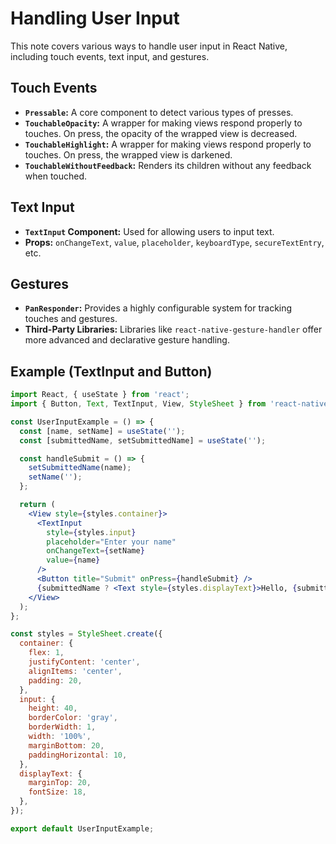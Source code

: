 # Handling User Input

This note covers various ways to handle user input in React Native, including touch events, text input, and gestures.

## Touch Events

- **`Pressable`:** A core component to detect various types of presses.
- **`TouchableOpacity`:** A wrapper for making views respond properly to touches. On press, the opacity of the wrapped view is decreased.
- **`TouchableHighlight`:** A wrapper for making views respond properly to touches. On press, the wrapped view is darkened.
- **`TouchableWithoutFeedback`:** Renders its children without any feedback when touched.

## Text Input

- **`TextInput` Component:** Used for allowing users to input text.
- **Props:** `onChangeText`, `value`, `placeholder`, `keyboardType`, `secureTextEntry`, etc.

## Gestures

- **`PanResponder`:** Provides a highly configurable system for tracking touches and gestures.
- **Third-Party Libraries:** Libraries like `react-native-gesture-handler` offer more advanced and declarative gesture handling.

## Example (TextInput and Button)

```jsx
import React, { useState } from 'react';
import { Button, Text, TextInput, View, StyleSheet } from 'react-native';

const UserInputExample = () => {
  const [name, setName] = useState('');
  const [submittedName, setSubmittedName] = useState('');

  const handleSubmit = () => {
    setSubmittedName(name);
    setName('');
  };

  return (
    <View style={styles.container}>
      <TextInput
        style={styles.input}
        placeholder="Enter your name"
        onChangeText={setName}
        value={name}
      />
      <Button title="Submit" onPress={handleSubmit} />
      {submittedName ? <Text style={styles.displayText}>Hello, {submittedName}!</Text> : null}
    </View>
  );
};

const styles = StyleSheet.create({
  container: {
    flex: 1,
    justifyContent: 'center',
    alignItems: 'center',
    padding: 20,
  },
  input: {
    height: 40,
    borderColor: 'gray',
    borderWidth: 1,
    width: '100%',
    marginBottom: 20,
    paddingHorizontal: 10,
  },
  displayText: {
    marginTop: 20,
    fontSize: 18,
  },
});

export default UserInputExample;
```